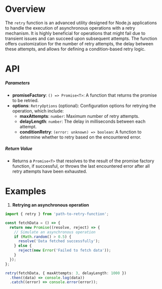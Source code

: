 # Overview

The `retry` function is an advanced utility designed for Node.js applications to handle the execution of asynchronous operations with a retry mechanism. It is highly beneficial for operations that might fail due to transient issues and can succeed upon subsequent attempts. The function offers customization for the number of retry attempts, the delay between these attempts, and allows for defining a condition-based retry logic.

# API

##### Parameters

- **promiseFactory**: `() => Promise<T>`: A function that returns the promise to be retried.
- **options**: `RetryOptions` (optional): Configuration options for retrying the operation, which include:
  - **maxAttempts**: `number`: Maximum number of retry attempts.
  - **delayLength**: `number`: The delay in milliseconds between each attempt.
  - **conditionRetry**: `(error: unknown) => boolean`: A function to determine whether to retry based on the encountered error.

##### Return Value

- Returns a `Promise<T>` that resolves to the result of the promise factory function, if successful, or throws the last encountered error after all retry attempts have been exhausted.

# Examples

1. **Retrying an asynchronous operation**

```typescript
import { retry } from 'path-to-retry-function';

const fetchData = () => {
  return new Promise((resolve, reject) => {
    // Simulate an asynchronous operation
    if (Math.random() > 0.5) {
      resolve('Data fetched successfully');
    } else {
      reject(new Error('Failed to fetch data'));
    }
  });
};

retry(fetchData, { maxAttempts: 3, delayLength: 1000 })
  .then((data) => console.log(data))
  .catch((error) => console.error(error));
```

